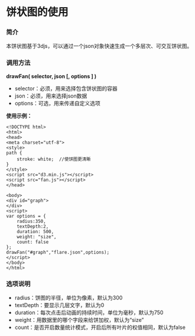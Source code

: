 # 饼状图的使用
### 简介
本饼状图基于3djs，可以通过一个json对象快速生成一个多层次、可交互饼状图。
### 调用方法
**drawFan( selector, json [, options ] )**

* selector：必须，用来选择包含饼状图的容器
* json：必须，用来选择json数据
* options：可选，用来传递自定义选项

**使用示例：**
```
<!DOCTYPE html>
<html>
<head>
<meta charset="utf-8">
<style>
path {
	stroke: white;  //使饼图更清晰
}
</style>
<script src="d3.min.js"></script>
<script src="fan.js"></script>
</head>

<body>
<div id="graph">
</div>
<script>
var options = {
	radius:350,
	textDepth:2,
	duration: 500,
	weight: "size",
	count: false
};
drawFan("#graph","flare.json",options);
</script>
</body>
</html>
```
### 选项说明
* radius：饼图的半径，单位为像素，默认为300
* textDepth：要显示几层文字，默认为0
* duration：每次点击后动画的持续时间，单位为毫秒，默认为750
* weight：用数据里的哪个字段来给饼加权，默认为“size”
* count：是否开启数量统计模式，开启后所有叶片的权值相同，默认为false